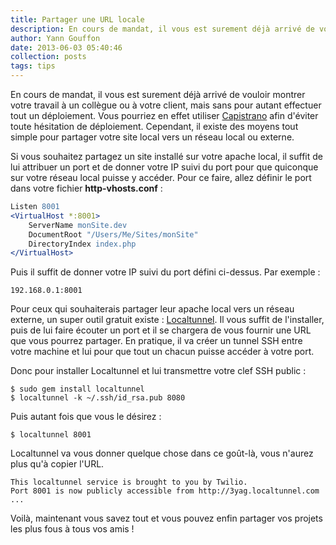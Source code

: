 ```yaml
---
title: Partager une URL locale
description: En cours de mandat, il vous est surement déjà arrivé de vouloir montrer votre travail à un collègue ou à votre client, mais sans pour autant effectuer tout un déploiement. Il existe, en effet, des moyens tout simple pour partager votre site local vers un réseau local ou externe.
author: Yann Gouffon
date: 2013-06-03 05:40:46
collection: posts
tags: tips
---
```


En cours de mandat, il vous est surement déjà arrivé de vouloir montrer votre travail à un collègue ou à votre client, mais sans pour autant effectuer tout un déploiement. Vous pourriez en effet utiliser [Capistrano](http://www.yago.io/blog/capistrano) afin d'éviter toute hésitation de déploiement. Cependant, il existe des moyens tout simple pour partager votre site local vers un réseau local ou externe.

Si vous souhaitez partagez un site installé sur votre apache local, il suffit de lui attribuer un port et de donner votre IP suivi du port pour que quiconque sur votre réseau local puisse y accéder. Pour ce faire, allez définir le port dans votre fichier **http-vhosts.conf** :

```apache
Listen 8001
<VirtualHost *:8001>
    ServerName monSite.dev
    DocumentRoot "/Users/Me/Sites/monSite"
    DirectoryIndex index.php
</VirtualHost>
```

Puis il suffit de donner votre IP suivi du port défini ci-dessus. Par exemple :
```shell
192.168.0.1:8001
```

Pour ceux qui souhaiterais partager leur apache local vers un réseau externe, un super outil gratuit existe : [Localtunnel](http://progrium.com/localtunnel/). Il vous suffit de l'installer, puis de lui faire écouter un port et il se chargera de vous fournir une URL que vous pourrez partager. En pratique, il va créer un tunnel SSH entre votre machine et lui pour que tout un chacun puisse accéder à votre port.

Donc pour installer Localtunnel et lui transmettre votre clef SSH public :
```shell
$ sudo gem install localtunnel
$ localtunnel -k ~/.ssh/id_rsa.pub 8080
```

Puis autant fois que vous le désirez :
```shell
$ localtunnel 8001
```

Localtunnel va vous donner quelque chose dans ce goût-là, vous n'aurez plus qu'à copier l'URL.
```shell
This localtunnel service is brought to you by Twilio.
Port 8001 is now publicly accessible from http://3yag.localtunnel.com ...
```

Voilà, maintenant vous savez tout et vous pouvez enfin partager vos projets les plus fous à tous vos amis !
